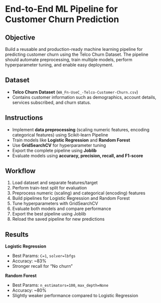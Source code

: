# End-to-End ML Pipeline for Customer Churn Prediction

## Objective
Build a reusable and production-ready machine learning pipeline for predicting customer churn using the Telco Churn Dataset. The pipeline should automate preprocessing, train multiple models, perform hyperparameter tuning, and enable easy deployment.

## Dataset
- **Telco Churn Dataset** (`WA_Fn-UseC_-Telco-Customer-Churn.csv`)  
- Contains customer information such as demographics, account details, services subscribed, and churn status.

## Instructions
- Implement **data preprocessing** (scaling numeric features, encoding categorical features) using Scikit-learn Pipeline  
- Train models like **Logistic Regression** and **Random Forest**  
- Use **GridSearchCV** for hyperparameter tuning  
- Export the complete pipeline using **Joblib**  
- Evaluate models using **accuracy, precision, recall, and F1-score**  

## Workflow
1. Load dataset and separate features/target  
2. Perform train-test split for evaluation  
3. Preprocess numeric (scaling) and categorical (encoding) features  
4. Build pipelines for Logistic Regression and Random Forest  
5. Tune hyperparameters with GridSearchCV  
6. Evaluate both models and compare performance  
7. Export the best pipeline using Joblib  
8. Reload the saved pipeline for new predictions  

## Results

**Logistic Regression**  
- Best Params: `C=1`, `solver=lbfgs`  
- Accuracy: ~83%  
- Stronger recall for “No churn”

**Random Forest**  
- Best Params: `n_estimators=100`, `max_depth=None`  
- Accuracy: ~80%  
- Slightly weaker performance compared to Logistic Regression  

